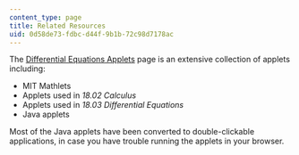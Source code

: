 ```yaml
---
content_type: page
title: Related Resources
uid: 0d58de73-fdbc-d44f-9b1b-72c98d7178ac
---
```


The [Differential Equations Applets](http://web.mit.edu/jorloff/www/jmoapplets/applets.html) page is an extensive collection of applets including:

*   MIT Mathlets
*   Applets used in _18.02 Calculus_
*   Applets used in _18.03 Differential Equations_
*   Java applets

Most of the Java applets have been converted to double-clickable applications, in case you have trouble running the applets in your browser.